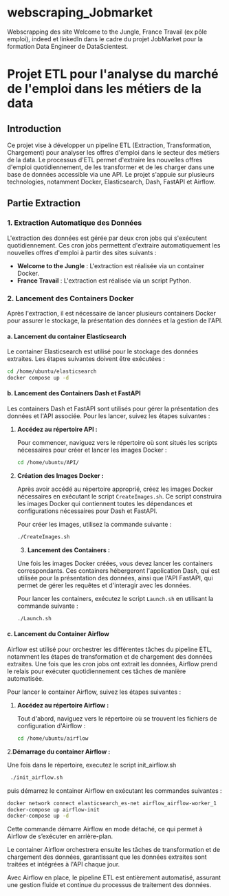 # webscraping_Jobmarket
Webscrapping des site Welcome to the Jungle, France Travail (ex pôle emploi), indeed et linkedIn dans le cadre du projet JobMarket pour la formation Data Engineer de DataScientest.

# Projet ETL pour l'analyse du marché de l'emploi dans les métiers de la data

## Introduction
Ce projet vise à développer un pipeline ETL (Extraction, Transformation, Chargement) pour analyser les offres d'emploi dans le secteur des métiers de la data. Le processus d'ETL permet d'extraire les nouvelles offres d'emploi quotidiennement, de les transformer et de les charger dans une base de données accessible via une API. Le projet s'appuie sur plusieurs technologies, notamment Docker, Elasticsearch, Dash, FastAPI et Airflow.

## Partie Extraction

### 1. Extraction Automatique des Données

L'extraction des données est gérée par deux cron jobs qui s'exécutent quotidiennement. Ces cron jobs permettent d'extraire automatiquement les nouvelles offres d'emploi à partir des sites suivants :

- **Welcome to the Jungle** : L'extraction est réalisée via un container Docker.
- **France Travail** : L'extraction est réalisée via un script Python.

### 2. Lancement des Containers Docker

Après l'extraction, il est nécessaire de lancer plusieurs containers Docker pour assurer le stockage, la présentation des données et la gestion de l'API.

#### a. Lancement du container Elasticsearch

Le container Elasticsearch est utilisé pour le stockage des données extraites. Les étapes suivantes doivent être exécutées :

```bash
cd /home/ubuntu/elasticsearch
docker compose up -d
```

#### b. Lancement des Containers Dash et FastAPI

Les containers Dash et FastAPI sont utilisés pour gérer la présentation des données et l'API associée. Pour les lancer, suivez les étapes suivantes :

1. **Accédez au répertoire API :**

   Pour commencer, naviguez vers le répertoire où sont situés les scripts nécessaires pour créer et lancer les images Docker :

   ```bash
   cd /home/ubuntu/API/
   ```

2. **Création des Images Docker :**

   Après avoir accédé au répertoire approprié, créez les images Docker nécessaires en exécutant le script `CreateImages.sh`. Ce script construira les images Docker qui contiennent toutes les dépendances et configurations nécessaires pour Dash et FastAPI.

   Pour créer les images, utilisez la commande suivante :

   ```bash
   ./CreateImages.sh
   ```

   3. **Lancement des Containers :**

   Une fois les images Docker créées, vous devez lancer les containers correspondants. Ces containers hébergeront l'application Dash, qui est utilisée pour la présentation des données, ainsi que l'API FastAPI, qui permet de gérer les requêtes et d'interagir avec les données.

   Pour lancer les containers, exécutez le script `Launch.sh` en utilisant la commande suivante :

   ```bash
   ./Launch.sh
   ```

#### c. Lancement du Container Airflow

Airflow est utilisé pour orchestrer les différentes tâches du pipeline ETL, notamment les étapes de transformation et de chargement des données extraites. Une fois que les cron jobs ont extrait les données, Airflow prend le relais pour exécuter quotidiennement ces tâches de manière automatisée.

Pour lancer le container Airflow, suivez les étapes suivantes :

1. **Accédez au répertoire Airflow :**

   Tout d'abord, naviguez vers le répertoire où se trouvent les fichiers de configuration d'Airflow :

   ```bash
   cd /home/ubuntu/airflow
   ```

2.**Démarrage du container Airflow :**
    
  Une fois dans le répertoire, executez le script init_airflow.sh

  ```bash
   ./init_airflow.sh
   ```
  
   puis démarrez le container Airflow en exécutant les commandes suivantes :

  ```bash
  docker network connect elasticsearch_es-net airflow_airflow-worker_1
  docker-compose up airflow-init
  docker-compose up -d
  ```

  Cette commande démarre Airflow en mode détaché, ce qui permet à Airflow de s’exécuter en arrière-plan.
    
  Le container Airflow orchestrera ensuite les tâches de transformation et de chargement des données, garantissant que les données extraites sont traitées et intégrées à l'API chaque jour.

Avec Airflow en place, le pipeline ETL est entièrement automatisé, assurant une gestion fluide et continue du processus de traitement des données.

